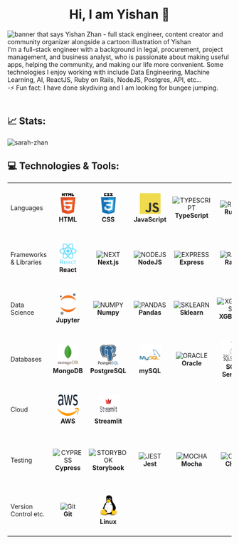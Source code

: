<!--
**sarah-zhan/sarah-zhan** is a ✨ _special_ ✨ repository because its `README.md` (this file) appears on your GitHub profile.
-->
<h1 align="center">Hi, I am Yishan 👋</h1>
<img src="./YishanZhan.png" alt="banner that says Yishan Zhan - full stack engineer, content creator and community organizer alongside a cartoon illustration of Yishan" >
<br>
I'm a full-stack engineer with a background in legal, procurement, project management, and business analyst, who is passionate about making useful apps, helping the community, and making our life more convenient. Some technologies I enjoy working with include Data Engineering, Machine Learning, AI, ReactJS, Ruby on Rails, NodeJS, Postgres, API, etc...

<div>-⚡ Fun fact: I have done skydiving and I am looking for bungee jumping.
</div>
<!-- <div>
-🌱 I’m currently learning Java.
</div> -->

<br>

## 📈 Stats:

<!-- <p align="left"> -->
<img align="center" src="https://github-readme-stats.vercel.app/api/top-langs?username=sarah-zhan&langs_count=14&hide=yacc,cmake,scss,css&show_icons=true&locale=en&layout=compact&theme=buefy&hide_border=true" width="50%" alt="sarah-zhan"/>

<!-- <br>
<img align="center" src="https://github-readme-stats.vercel.app/api?username=sarah-zhan&show_icons=true&locale=en&theme=buefy&hide_border=true&count_private=true&hide=stars,issues" width="50%" height="100%" alt="sarah-zhan" /> -->

<!-- </p> -->

<!-- <a href="https://github.com/anuraghazra/github-readme-stats"><img align="center" src="https://github-readme-stats.vercel.app/api?username=sarah-zhan&show_icons=true&locale=en&theme=buefy&hide_border=true" alt="Yishan's github stats" /></a> <a href="https://github.com/anuraghazra/github-readme-stats"><img align="center" src="https://github-readme-stats.vercel.app/api/top-langs/?username=sarah-zhan&layout=compact&theme=buefy&hide_border=true" /></a> -->

<br>

## 💻 Technologies & Tools:

<table>

  <tr>
    <td>Languages</td>
    <td align="center" height="108" width="108">
      <img
        src="https://raw.githubusercontent.com/devicons/devicon/master/icons/html5/html5-original-wordmark.svg"
        width="48"
        height="48"
        alt="HTML"
      />
      <br /><strong>HTML</strong>
    </td>
    <td align="center" height="108" width="108">
      <img
        src="https://raw.githubusercontent.com/devicons/devicon/master/icons/css3/css3-original-wordmark.svg"
        width="48"
        height="48"
        alt="CSS"
      />
      <br /><strong>CSS</strong>
    </td>
    <td align="center" height="108" width="108">
      <img
        src="https://raw.githubusercontent.com/devicons/devicon/master/icons/javascript/javascript-original.svg"
        width="48"
        height="48"
        alt="JAVASCRIPT"
      />
      <br /><strong>JavaScript</strong>
    </td>
    <td align="center" height="108" width="108">
      <img
        src="https://titrias.com/files/2022/04/typescript.png"
        width="48"
        height="48"
        alt="TYPESCRIPT"
      />
      <br /><strong>TypeScript</strong>
    </td>
    <td align="center" height="108" width="108">
      <img
        src="https://upload.wikimedia.org/wikipedia/commons/7/73/Ruby_logo.svg"
        width="48"
        height="48"
        alt="RUBY"
      />
      <br /><strong>Ruby</strong>
    </td>
    <td align="center" height="108" width="108">
      <img
        src="https://cdn3.iconfinder.com/data/icons/logos-and-brands-adobe/512/267_Python-512.png"
        width="48"
        height="48"
        alt="PYTHON"
      />
      <br /><strong>Python</strong>
    </td>
    <td align="center" height="108" width="108">
      <img
        src="https://cdn-icons-png.flaticon.com/512/2772/2772165.png"
        width="48"
        height="48"
        alt="SQL"
      />
      <br /><strong>SQL</strong>
    </td>
    <td align="center" height="108" width="108">
      <img
        src="./ML.png"
        width="48"
        height="48"
        alt="SQL"
      />
      <br /><strong>Machine Learning</strong>
    </td>
  </tr>

  <tr>
    <td>Frameworks & Libraries</td>
    <td align="center" height="108" width="108">
      <img
        src="https://raw.githubusercontent.com/devicons/devicon/master/icons/react/react-original-wordmark.svg"
        width="48"
        height="48"
        alt="REACT"
      />
      <br /><strong>React</strong>
    </td>
    <td align="center" height="108" width="108">
      <img
        src="https://d2nir1j4sou8ez.cloudfront.net/wp-content/uploads/2021/12/nextjs-boilerplate-logo.png"
        width="48"
        height="48"
        alt="NEXT"
      />
      <br /><strong>Next.js</strong>
    </td>
    <td align="center" height="108" width="108">
      <img
        src="https://cdn.freebiesupply.com/logos/large/2x/nodejs-icon-logo-png-transparent.png"
        width="48"
        height="48"
        alt="NODEJS"
      />
      <br /><strong>NodeJS</strong>
    </td>
    <td align="center" height="108" width="108">
      <img
        src="https://jsurt.github.io/jacks-portfolio/images/color-express-icon%20(1).png"
        width="48"
        height="48"
        alt="EXPRESS"
      />
      <br /><strong>Express</strong>
    </td>
    <td align="center" height="108" width="108">
      <img
        src="https://upload.wikimedia.org/wikipedia/commons/6/62/Ruby_On_Rails_Logo.svg"
        width="48"
        height="48"
        alt="RAILS"
      />
      <br /><strong>Rails</strong>
    </td>
     <td align="center" height="108" width="108">
      <img
        src="https://upload.wikimedia.org/wikipedia/commons/0/09/Wordpress-Logo.svg"
        width="48"
        height="48"
        alt="WORDPRESS"
      />
      <br /><strong>Wordpress</strong>
    </td>
    <td align="center" height="108" width="108">
      <img
        src="https://upload.wikimedia.org/wikipedia/commons/f/fd/JQuery-Logo.svg"
        width="48"
        height="48"
        alt="JQUERY"
      />
      <br /><strong>jQuery</strong>
    </td>
    <td align="center" height="108" width="108">
      <img
        src="./ant-design-svgrepo-com.svg"
        width="48"
        height="48"
        alt="ANTDESIGN"
      />
      <br /><strong>AntDesign</strong>
    </td>
    <td align="center" height="108" width="108">
      <img
        src="./material-ui-1.svg"
        width="48"
        height="48"
        alt="MUI"
      />
      <br /><strong>MUI</strong>
    </td>

  <tr>
    <td>Data Science</td>
    <td align="center" height="108" width="108">
      <img
        src="./jupyter-icon.svg"
        width="48"
        height="48"
        alt="JUPYTERNOTEBOOK"
      />
      <br /><strong>Jupyter</strong>
    </td>
    <td align="center" height="108" width="108">
      <img
        src="https://upload.wikimedia.org/wikipedia/commons/3/31/NumPy_logo_2020.svg"
        width="48"
        height="48"
        alt="NUMPY"
      />
      <br /><strong>Numpy</strong>
    </td>
    <td align="center" height="108" width="108">
      <img
        src="https://upload.wikimedia.org/wikipedia/commons/e/ed/Pandas_logo.svg"
        width="48"
        height="48"
        alt="PANDAS"
      />
      <br /><strong>Pandas</strong>
    </td>
    <td align="center" height="108" width="108">
      <img
        src="https://upload.wikimedia.org/wikipedia/commons/0/05/Scikit_learn_logo_small.svg"
        width="48"
        height="48"
        alt="SKLEARN"
      />
      <br /><strong>Sklearn</strong>
    </td>
    <td align="center" height="108" width="108">
      <img
        src="https://upload.wikimedia.org/wikipedia/commons/6/69/XGBoost_logo.png"
        width="48"
        height="48"
        alt="XGBOOST"
      />
      <br /><strong>XGBoost</strong>
    </td>
    <td align="center" height="108" width="108">
      <img
        src="./random-forest-classifier.svg"
        width="48"
        height="48"
        alt="XGBOOST"
      />
      <br /><strong>RF</strong>
    </td>
    <td align="center" height="108" width="108">
      <img
        src="./logistic-regression.svg"
        width="48"
        height="48"
        alt="LOGISTICREGRESSION"
      />
      <br /><strong>LogisticRegression</strong>
    </td>
    <td align="center" height="108" width="108">
      <img
        src="./decision-tree-regression.svg"
        width="48"
        height="48"
        alt="DECISIONTREES"
      />
      <br /><strong>DecisionTrees</strong>
    </td>
    <td align="center" height="108" width="108">
      <img
        src="https://upload.wikimedia.org/wikipedia/commons/2/2d/Tensorflow_logo.svg"
        width="48"
        height="48"
        alt="TENSORFLOW"
      />
      <br /><strong>TensorFlow</strong>
    </td>
    <td align="center" height="108" width="108">
      <img
        src="https://upload.wikimedia.org/wikipedia/commons/a/ae/Keras_logo.svg"
        width="48"
        height="48"
        alt="KERAS"
      />
      <br /><strong>Keras</strong>
    </td>
  </tr>
  <tr>
    <td>Databases</td>
    </td>
    <!-- <td align="center" height="108" width="108">
      <img
        src="https://cf.appdrag.com/dashboard-openvm-clo-b2d42c/uploads/supabase-TAiY.png"
        width="48"
        height="48"
        alt="SUPABASE"
      />
      <br /><strong>Supabase</strong>
    </td>  -->
    <td align="center" height="108" width="108">
      <img
        src="https://raw.githubusercontent.com/devicons/devicon/master/icons/mongodb/mongodb-original-wordmark.svg"
        width="48"
        height="48"
        alt="MONGODB"
      />
      <br /><strong>MongoDB</strong>
    </td>
    <td align="center" height="108" width="108">
        <img
          src="https://raw.githubusercontent.com/devicons/devicon/master/icons/postgresql/postgresql-original-wordmark.svg"
          width="48"
          height="48"
          alt="POSTGRESQL"
        />
        <br /><strong>PostgreSQL</strong>
      </td>
      <td align="center" height="108" width="108">
        <img
          src="https://raw.githubusercontent.com/devicons/devicon/master/icons/mysql/mysql-original-wordmark.svg"
          width="48"
          height="48"
          alt="MYSQL"
        />
        <br /><strong>mySQL</strong>
      </td>
      <td align="center" height="108" width="108">
        <img
          src="https://upload.wikimedia.org/wikipedia/commons/5/50/Oracle_logo.svg"
          width="48"
          height="48"
          alt="ORACLE"
        />
        <br /><strong>Oracle</strong>
      </td>
      <td align="center" height="108" width="108">
        <img
          src="./microsoft-sql-server-1.svg"
          width="48"
          height="48"
          alt="ORACLE"
        />
        <br /><strong>SQL Server</strong>
      </td>
      <td align="center" height="108" width="108">
      <img
        src="https://www.vectorlogo.zone/logos/firebase/firebase-icon.svg"
        width="48"
        height="48"
        alt="FIREBASE"
      />
      <br /><strong>Firebase</strong>
    </td>
  </tr>
  <tr>
    <!-- <td>Mobile Development</td>
     <td align="center" height="108" width="108">
      <img
        src="https://cdn.iconscout.com/icon/free/png-256/flutter-2038877-1720090.png"
        width="48"
        height="48"
        alt="FLUTTER"
      />
      <br /><strong>Flutter</strong>
    </td>
    <td align="center" height="108" width="108">
      <img
        src="https://camo.githubusercontent.com/9a45407f0a2a0c52f76b9458728049eca3ddb60ecec92a43f8cd2af93d253940/68747470733a2f2f7061676570726f2e636f2f626c6f672f77702d636f6e74656e742f75706c6f6164732f323032302f30332f72656163742d6e61746976652d6c6f676f2d333234783337352e706e67"
        width="48"
        height="48"
        alt="REACT NATIVE"
      />
      <br /><strong>React Native</strong>
    </td>
    <td align="center" height="108" width="108">
      <img
        src="https://cdn-icons-png.flaticon.com/512/732/732208.png"
        width="48"
        height="48"
        alt="GOOGLE PLAY"
      />
      <br /><strong>Play Store</strong>
    </td>
    <td align="center" height="108" width="108">
      <img
        src="https://www.apple.com/v/app-store/b/images/overview/icon_appstore__ev0z770zyxoy_large_2x.png"
        width="48"
        height="48"
        alt="APPSTORE"
      />
      <br /><strong>App Store</strong>
    </td>
  </tr> -->

  <tr>
    <td>Cloud</td>
     <td align="center" height="108" width="108">
      <img
        src="./amazon-web-services-2.svg"
        width="48"
        height="48"
        alt="AWS"
      />
      <br /><strong>AWS</strong>
    </td>
     <td align="center" height="108" width="108">
      <img
        src="./streamlit.png"
        width="48"
        height="48"
        alt="STREAMLIT"
      />
      <br /><strong>Streamlit</strong>
    </td>
    <!-- <td align="center" height="108" width="108">
      <img
        src="https://upload.wikimedia.org/wikipedia/commons/thumb/0/01/Google-cloud-platform.svg/2048px-Google-cloud-platform.svg.png"
        width="48"
        height="48"
        alt="GCP"
      />
      <br /><strong>Google Cloud</strong>
    </td>
    <td align="center" height="108" width="108">
        <img
          src="https://gitlab.com/uploads/-/system/project/avatar/14379678/terraform.png"
          width="48"
          height="48"
          alt="TERRAFORM"
        />
        <br /><strong>Terraform</strong>
      </td> -->
  </tr>

  <tr>
    <td>Testing</td>
    <td align="center" height="108" width="108">
      <img
        src="https://raw.githubusercontent.com/simple-icons/simple-icons/6e46ec1fc23b60c8fd0d2f2ff46db82e16dbd75f/icons/cypress.svg"
        width="48"
        height="48"
        alt="CYPRESS"
      />
      <br /><strong>Cypress</strong>
    </td>
    <td align="center" height="108" width="108">
      <img
        src="https://icons.veryicon.com/png/o/business/vscode-program-item-icon/storybook.png"
        width="48"
        height="48"
        alt="STORYBOOK"
      />
      <br /><strong>Storybook</strong>
    </td>
    <td align="center" height="108" width="108">
      <img
        src="https://www.vectorlogo.zone/logos/jestjsio/jestjsio-icon.svg"
        width="48"
        height="48"
        alt="JEST"
      />
      <br /><strong>Jest</strong>
    </td>
    <td align="center" height="108" width="108">
      <img
        src="https://www.vectorlogo.zone/logos/mochajs/mochajs-icon.svg"
        width="48"
        height="48"
        alt="MOCHA"
      />
      <br /><strong>Mocha</strong>
    </td>
    <td align="center" height="108" width="108">
      <img
        src="https://p7.hiclipart.com/preview/626/247/761/mocha-javascript-node-js-test-driven-development-assertion-chai-sheng.jpg"
        width="48"
        height="48"
        alt="CHAI"
      />
      <br /><strong>Chai</strong>
    </td>
    <td align="center" height="108" width="108">
      <img
        src="https://cbabhusal.files.wordpress.com/2015/12/812ab30c5723956adcf8c1bbaf23e471143e1934.png"
        width="48"
        height="48"
        alt="RSPEC"
      />
      <br /><strong>RSpec</strong>
    </td>
  </tr>

  <tr>
    <td>Version Control etc.</td>
    <td align="center" height="108" min-width="108">
      <img
        src="https://www.vectorlogo.zone/logos/git-scm/git-scm-icon.svg"
        width="48"
        height="48"
        alt="Git"
      />
      <br /><strong>Git</strong>
    </td>
    <td align="center" height="108" min-width="108">
      <img
        src="https://raw.githubusercontent.com/devicons/devicon/master/icons/linux/linux-original.svg"
        width="48"
        height="48"
        alt="LINUX"
      />
      <br /><strong>Linux</strong>
    </td>
    <!-- <td align="center" height="108" min-width="108">
      <img
        src="https://www.lindenwood.edu/files/resources/xcomptia-aplus-logo.png.pagespeed.ic.51sgZQp_Qo.png"
        width="48"
        height="48"
        alt="COMPTIAA+"
      />
       <br /><strong>Comptia A+</strong>
    </td> -->
  </tr>

</table>
